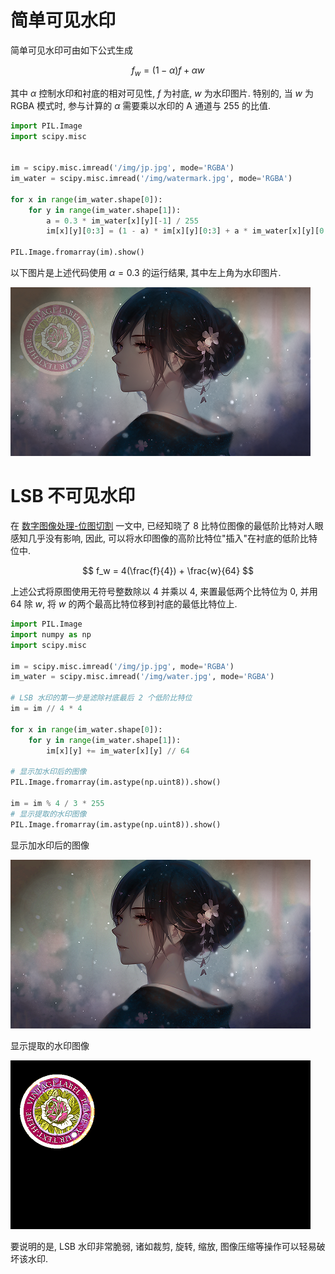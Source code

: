# 简单可见水印

简单可见水印可由如下公式生成

$$
f_w = (1 - \alpha)f + \alpha w
$$

其中 $\alpha$ 控制水印和衬底的相对可见性, $f$ 为衬底, $w$ 为水印图片. 特别的, 当 $w$ 为 RGBA 模式时, 参与计算的 $\alpha$ 需要乘以水印的 A 通道与 255 的比值.

```py
import PIL.Image
import scipy.misc


im = scipy.misc.imread('/img/jp.jpg', mode='RGBA')
im_water = scipy.misc.imread('/img/watermark.jpg', mode='RGBA')

for x in range(im_water.shape[0]):
    for y in range(im_water.shape[1]):
        a = 0.3 * im_water[x][y][-1] / 255
        im[x][y][0:3] = (1 - a) * im[x][y][0:3] + a * im_water[x][y][0:3]

PIL.Image.fromarray(im).show()
```

以下图片是上述代码使用 $\alpha=0.3$ 的运行结果, 其中左上角为水印图片.

![img](/img/pil/watermark/sample01.png)

# LSB 不可见水印

在 [数字图像处理-位图切割](/content/pil/bit/) 一文中, 已经知晓了 8 比特位图像的最低阶比特对人眼感知几乎没有影响, 因此, 可以将水印图像的高阶比特位"插入"在衬底的低阶比特位中.

$$
f_w = 4(\frac{f}{4}) + \frac{w}{64}
$$

上述公式将原图使用无符号整数除以 4 并乘以 4, 来置最低两个比特位为 0, 并用 64 除 $w$, 将 $w$ 的两个最高比特位移到衬底的最低比特位上.

```py
import PIL.Image
import numpy as np
import scipy.misc

im = scipy.misc.imread('/img/jp.jpg', mode='RGBA')
im_water = scipy.misc.imread('/img/water.jpg', mode='RGBA')

# LSB 水印的第一步是滤除衬底最后 2 个低阶比特位
im = im // 4 * 4

for x in range(im_water.shape[0]):
    for y in range(im_water.shape[1]):
        im[x][y] += im_water[x][y] // 64

# 显示加水印后的图像
PIL.Image.fromarray(im.astype(np.uint8)).show()

im = im % 4 / 3 * 255
# 显示提取的水印图像
PIL.Image.fromarray(im.astype(np.uint8)).show()
```

显示加水印后的图像

![img](/img/pil/watermark/sample02.png)

显示提取的水印图像

![img](/img/pil/watermark/sample03.png)

要说明的是, LSB 水印非常脆弱, 诸如裁剪, 旋转, 缩放, 图像压缩等操作可以轻易破坏该水印.
